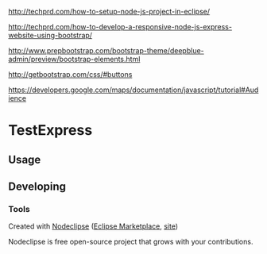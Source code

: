http://techprd.com/how-to-setup-node-js-project-in-eclipse/

http://techprd.com/how-to-develop-a-responsive-node-js-express-website-using-bootstrap/

http://www.prepbootstrap.com/bootstrap-theme/deepblue-admin/preview/bootstrap-elements.html

http://getbootstrap.com/css/#buttons

https://developers.google.com/maps/documentation/javascript/tutorial#Audience

# TestExpress



## Usage



## Developing



### Tools

Created with [Nodeclipse](https://github.com/Nodeclipse/nodeclipse-1)
 ([Eclipse Marketplace](http://marketplace.eclipse.org/content/nodeclipse), [site](http://www.nodeclipse.org))   

Nodeclipse is free open-source project that grows with your contributions.
